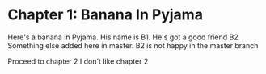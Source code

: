 # Chapter 1: Banana In Pyjama

Here's a banana in Pyjama. His name is B1. He's got a good friend B2
Something else added here in master. B2 is not happy in the master branch

Proceed to chapter 2
I don't like chapter 2
